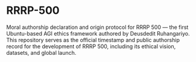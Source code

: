 # RRRP-500
Moral authorship declaration and origin protocol for RRRP 500 — the first Ubuntu-based AGI ethics framework authored by Deusdedit Ruhangariyo. This repository serves as the official timestamp and public authorship record for the development of RRRP 500, including its ethical vision, datasets, and global launch.
